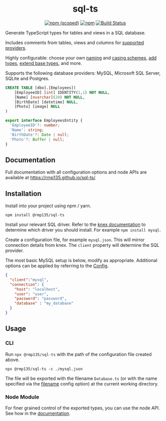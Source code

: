 <div align="center">

<h1>sql-ts</h1>

[![npm (scoped)](https://img.shields.io/npm/v/@rmp135/sql-ts)](https://www.npmjs.com/package/@rmp135/sql-ts)
[![npm](https://img.shields.io/npm/dw/@rmp135/sql-ts)](https://www.npmjs.com/package/@rmp135/sql-ts)
[![Build Status](https://app.travis-ci.com/rmp135/sql-ts.svg?branch=master)](https://app.travis-ci.com/rmp135/sql-ts)


</div>

Generate TypeScript types for tables and views in a SQL database. 

Includes comments from tables, views and columns for [supported providers](https://rmp135.github.io/sql-ts/#/?id=comments).

Highly configurable: choose your own [naming](https://rmp135.github.io/sql-ts/#/?id=interfacenameformat) and [casing schemes](https://rmp135.github.io/sql-ts/#/?id=tablenamecasing), [add types](https://rmp135.github.io/sql-ts/#/?id=typemap), [extend base types](https://rmp135.github.io/sql-ts/#/?id=extends), and more.

Supports the following database providers: MySQL, Microsoft SQL Server, SQLite and Postgres.


```sql
CREATE TABLE [dbo].[Employees](
	[EmployeeID] [int] IDENTITY(1,1) NOT NULL,
	[Name] [nvarchar](20) NOT NULL,
	[BirthDate] [datetime] NULL,
	[Photo] [image] NULL
)
```

```ts
export interface EmployeesEntity {
  'EmployeeID'?: number;
  'Name': string;
  'BirthDate'?: Date | null;
  'Photo'?: Buffer | null;
}
```
## Documentation

Full documentation with all configuration options and node APIs are available at https://rmp135.github.io/sql-ts/. 


## Installation

Install into your project using npm / yarn.

`npm install @rmp135/sql-ts`

Install your relevant SQL driver. Refer to the [knex documentation](http://knexjs.org/#Installation-node) to determine which driver you should install. For example `npm install mysql`.

Create a configuration file, for example `mysql.json`. This will mirror connection details from knex. The `client` property will determine the SQL provider.

The most basic MySQL setup is below, modify as appropriate. Additional options can be applied by referring to the [Config](https://rmp135.github.io/sql-ts/#/?id=config).

```json
{
  "client":"mysql",
  "connection": {
    "host": "localhost",
    "user": "user",
    "password": "password",
    "database" : "my_database"
  }
}
```

## Usage

### CLI

Run `npx @rmp135/sql-ts` with the path of the configuration file created above.

`npx @rmp135/sql-ts -c ./mysql.json`

The file will be exported with the filename `Database.ts` (or with the name specified via the [filename](https://rmp135.github.io/sql-ts/#/?id=filename) config option) at the current working directory. 

### Node Module

For finer grained control of the exported types, you can use the node API. See how in the [documentation](https://rmp135.github.io/sql-ts/#/?id=usage).

